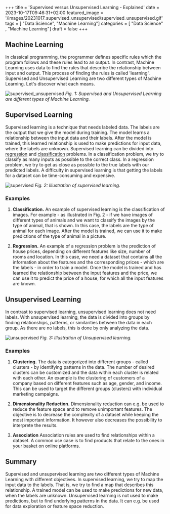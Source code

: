 +++
title = 'Supervised versus Unsupervised Learning - Explained'
date = 2023-10-17T09:46:31+02:00
featured_image = '/images/20231017_supervised_unsupervised/supervised_unsupervised.gif'
tags = [ "Data Science", "Machine Learning"]
categories = [ "Data Science" , "Machine Learning"]
draft = false
+++

## Machine Learning

In classical programming, the programmer defines specific rules which the program follows and these rules lead to an output. In contrast, Machine Learning uses data to find the rules that describe the relationship between input and output. This process of finding the rules is called 'learning'. Supervised and Unsupervised Learning are two different types of Machine Learning. Let's discover what each means.

![supervised_unsupervised](/images/20231017_supervised_unsupervised/supervised_unsupervised.gif)
*Fig. 1: Supervised and Unsupervised Learning are different types of Machine Learning.*
## Supervised Learning

Supervised learning is a technique that needs labeled data. The labels are the output that we give the model during training. The model learns a relationship between the input data and their labels. After the model is trained, this learned relationship is used to make predictions for input data, where the labels are unknown. Supervised learning can be divided into [regression](https://en.wikipedia.org/wiki/Regression_analysis) and [classification](https://en.wikipedia.org/wiki/Statistical_classification) problems. In a classification problem, we try to classify as many inputs as possible to the correct class. In a regression problem, we try to get as close as possible to the true labels with our predicted labels. A difficulty in supervised learning is that getting the labels for a dataset can be time-consuming and expensive.

![supervised](/images/20231017_supervised_unsupervised/supervised.gif)
*Fig. 2: Illustration of supervised learning.*
### Examples

1. **Classification.**
An example of supervised learning is the classification of images. For example - as illustrated in Fig. 2 - if we have images of different types of animals and we want to classify the images by the type of animal, that is shown. In this case, the labels are the type of animal for each image. After the model is trained, we can use it to make predictions of the type of animal in a picture.

2. **Regression.** 
An example of a regression problem is the prediction of house prices, depending on different features like size, number of rooms and location. In this case, we need a dataset that contains all the information about the features and the corresponding prices - which are the labels - in order to train a model. Once the model is trained and has learned the relationship between the input features and the price, we can use it to predict the price of a house, for which all the input features are known. 

## Unsupervised Learning

In contrast to supervised learning, unsupervised learning does not need labels. With unsupervised learning, the data is divided into groups by finding relationships, patterns, or similarities between the data in each group. As there are no labels, this is done by only analyzing the data. 

![unsupervised](/images/20231017_supervised_unsupervised/unsupervised.gif)
*Fig. 3: Illustration of Unsupervised learning.*

### Examples

1. **Clustering.** The data is categorized into different groups - called clusters - by identifying patterns in the data. The number of desired clusters can be customized and the data within each cluster is related with each other. An example is the clustering of customers of a company based on different features such as age, gender, and income. This can be used to target the different groups (clusters) with individual marketing campaigns. 

2. **Dimensionality Reduction.** Dimensionality reduction can e.g. be used to reduce the feature space and to remove unimportant features. The objective is to decrease the complexity of a dataset while keeping the most important information. It however also decreases the possibility to interprete the results.

3. **Association** Association rules are used to find relationships within a dataset. A common use case is to find products that relate to the ones in your basket on online platforms.

## Summary

Supervised and unsupervised learning are two different types of Machine Learning with different objectives. In supervised learning, we try to map the input data to the labels. That is, we try to find a map that describes this relationship. A trained model can be used to make predictions for new data, when the labels are unknown. Unsupervised learning is not used to make predictions, but to find underlying patterns in the data. It can e.g. be used for data exploration or feature space reduction.

